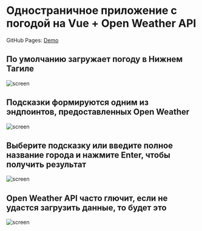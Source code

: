 # Одностраничное приложение с погодой на Vue + Open Weather API

GitHub Pages: [Demo](https://egorgologuzov.github.io/weather-api/)

## По умолчанию загружает погоду в Нижнем Тагиле

![screen](/docs/screens/1.PNG)

## Подсказки формируются одним из эндпоинтов, предоставленных Open Weather

![screen](/docs/screens/2.PNG)

## Выберите подсказку или введите полное название города и нажмите Enter, чтобы получить результат

![screen](/docs/screens/3.PNG)

## Open Weather API часто глючит, если не удастся загрузить данные, то будет это

![screen](/docs/screens/4.PNG)
